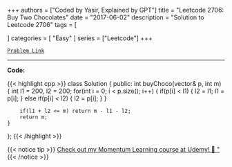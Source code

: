 
+++
authors = ["Coded by Yasir, Explained by GPT"]
title = "Leetcode 2706: Buy Two Chocolates"
date = "2017-06-02"
description = "Solution to Leetcode 2706"
tags = [
    
]
categories = [
    "Easy"
]
series = ["Leetcode"]
+++



[`Problem Link`](https://leetcode.com/problems/buy-two-chocolates/description/)

---

**Code:**

{{< highlight cpp >}}
class Solution {
public:
    int buyChoco(vector<int>& p, int m) {
        int l1 = 200, l2 = 200;
        for(int i = 0; i < p.size(); i++) {
            if(p[i] < l1) {
                l2 = l1;
                l1 = p[i];
            } else if(p[i] < l2) {
                l2 = p[i];
            }
        }
        
        if(l1 + l2 <= m) return m - l1 - l2;
        return m;
    }
};
{{< /highlight >}}



{{< notice tip >}}
[Check out my Momentum Learning course at Udemy! 🚀 "](https://www.udemy.com/course/blind-75-the-data-structures-and-algorithms-essentials/)
{{< /notice >}}

